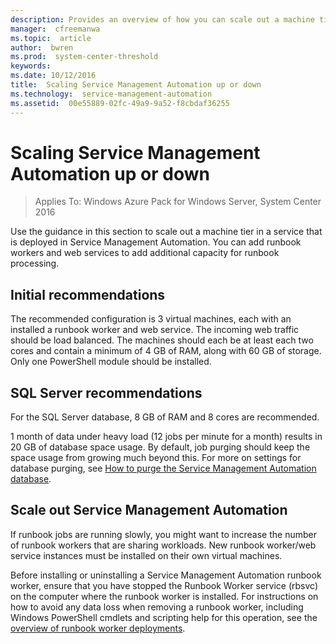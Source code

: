 ```yaml
---
description: Provides an overview of how you can scale out a machine tier
manager:  cfreemanwa
ms.topic:  article
author:  bwren
ms.prod:  system-center-threshold
keywords:  
ms.date: 10/12/2016
title:  Scaling Service Management Automation up or down
ms.technology:  service-management-automation
ms.assetid:  00e55889-02fc-49a9-9a52-f8cbdaf36255
---
```


# Scaling Service Management Automation up or down

>Applies To: Windows Azure Pack for Windows Server, System Center 2016

Use the guidance in this section to scale out a machine tier in a service that is deployed in Service Management Automation. You can add runbook workers and web services to add additional capacity for runbook processing.

## Initial recommendations
The recommended configuration is 3 virtual machines, each with an installed a runbook worker and web service. The incoming web traffic should be load balanced. The machines should each be at least each two cores and contain a minimum of 4 GB of RAM, along with 60 GB of storage. Only one PowerShell module should be installed.

## SQL Server recommendations
For the SQL Server database, 8 GB of RAM and 8 cores are recommended.

1 month of data under heavy load (12 jobs per minute for a month) results in 20 GB of database space usage. By default, job purging should keep the space usage from growing much beyond this. For more on settings for database purging, see [How to purge the Service Management Automation database](how-to-purge-the-service-management-automation-database.md).

## Scale out Service Management Automation
If runbook jobs are running slowly, you might want to increase the number of runbook workers that are sharing workloads. New runbook worker/web service instances must be installed on their own virtual machines.

Before installing or uninstalling a Service Management Automation runbook worker, ensure that you have stopped the Runbook Worker service (rbsvc) on the computer where the runbook worker is installed. For instructions on how to avoid any data loss when removing a runbook worker, including Windows PowerShell cmdlets and scripting help for this operation, see the [overview of runbook worker deployments](https://go.microsoft.com/fwlink/?LinkId=301478).
